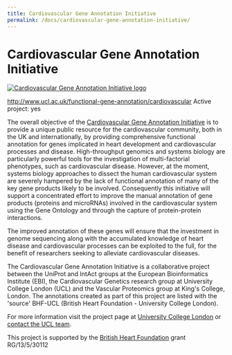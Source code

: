 ```yaml
---
title: Cardiovascular Gene Annotation Initiative
permalink: /docs/cardiovascular-gene-annotation-initiative/
---
```


# Cardiovascular Gene Annotation Initiative
[![Cardiovascular Gene Annotation Initiative logo](http://www.ucl.ac.uk/functional-gene-annotation/images/logo_jsmall.JPG)](http://www.ucl.ac.uk/functional-gene-annotation/cardiovascular)

http://www.ucl.ac.uk/functional-gene-annotation/cardiovascular
Active project: 
yes

The overall objective of the [Cardiovascular Gene Annotation Initiative](http://www.ucl.ac.uk/functional-gene-annotation/cardiovascular) is to provide a unique public resource for the cardiovascular community, both in the UK and internationally, by providing comprehensive functional annotation for genes implicated in heart development and cardiovascular processes and disease. High-throughput genomics and systems biology are particularly powerful tools for the investigation of multi-factorial phenotypes, such as cardiovascular disease. However, at the moment, systems biology approaches to dissect the human cardiovascular system are severely hampered by the lack of functional annotation of many of the key gene products likely to be involved. Consequently this initiative will support a concentrated effort to improve the manual annotation of gene products (proteins and microRNAs) involved in the cardiovascular system using the Gene Ontology and through the capture of protein-protein interactions.

The improved annotation of these genes will ensure that the investment in genome sequencing along with the accumulated knowledge of heart disease and cardiovascular processes can be exploited to the full, for the benefit of researchers seeking to alleviate cardiovascular diseases.

The Cardiovascular Gene Annotation Initiative is a collaborative project between the UniProt and IntAct groups at the European Bioinformatics Institute (EBI), the Cardiovascular Genetics research group at University College London (UCL) and the Vascular Proteomics group at King's College, London. The annotations created as part of this project are listed with the 'source' BHF-UCL (British Heart Foundation - University College London).

For more information visit the project page at [University College London](http://www.ucl.ac.uk/functional-gene-annotation/cardiovascular) or [contact the UCL team](mailto:goannotation@ucl.ac.uk).

This project is supported by the [British Heart Foundation](https://www.bhf.org.uk/) grant RG/13/5/30112
